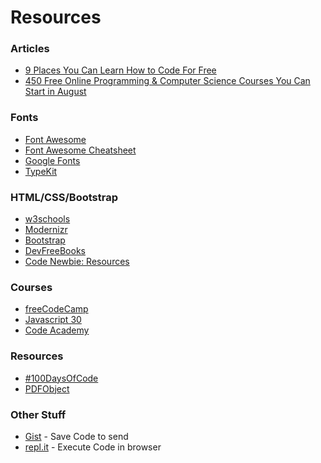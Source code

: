 # Resources

### Articles
* [9 Places You Can Learn How to Code For Free](https://www.inc.com/larry-kim/9-places-you-can-learn-how-to-code-for-free.html)
* [450 Free Online Programming & Computer Science Courses You Can Start in August](https://medium.freecodecamp.org/450-free-online-programming-computer-science-courses-you-can-start-in-august-dbf3cb657274)

### Fonts
* [Font Awesome](http://fontawesome.io)
* [Font Awesome Cheatsheet](http://fontawesome.io/cheatsheet/)
* [Google Fonts](https://fonts.google.com/)
* [TypeKit](http://typekit.com)

### HTML/CSS/Bootstrap
* [w3schools](https://www.w3schools.com/)
* [Modernizr](https://modernizr.com/)
* [Bootstrap](http://getbootstrap.com)
* [DevFreeBooks](https://devfreebooks.github.io)
* [Code Newbie: Resources](https://www.codenewbie.org/learn)

### Courses
* [freeCodeCamp](https://www.freecodecamp.org)
* [Javascript 30](https://javascript30.com/)
* [Code Academy](https://www.codecademy.com/)

### Resources
* [#100DaysOfCode](http://100daysofcode.org)
* [PDFObject](https://pdfobject.com/)

### Other Stuff
* [Gist](https://gist.github.com) - Save Code to send
* [repl.it](http://repl.it) - Execute Code in browser
